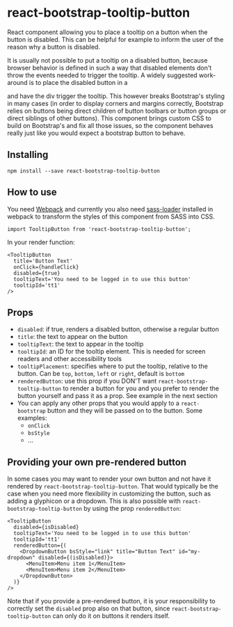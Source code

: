 react-bootstrap-tooltip-button
==============================

React component allowing you to place a tooltip on a button when the button is disabled. This can be helpful for example to inform the user of the reason why a button is disabled.

It is usually not possible to put a tooltip on a disabled button, because browser behavior is defined in such a way that disabled elements don't throw the events needed to trigger the tooltip. A widely suggested work-around is to place the disabled button in a <div> and have the div trigger the tooltip. This however breaks Bootstrap's styling in many cases (in order to display corners and margins correctly, Bootstrap relies on buttons being direct children of button toolbars or button groups or direct siblings of other buttons). This component brings custom CSS to build on Bootstrap's and fix all those issues, so the component behaves really just like you would expect a bootstrap button to behave.

Installing
----------

    npm install --save react-bootstrap-tooltip-button

How to use
----------

You need [Webpack](https://webpack.github.io) and currently you also need [sass-loader](https://www.npmjs.com/package/sass-loader) installed in webpack to transform the styles of this component from SASS into CSS.

    import TooltipButton from 'react-bootstrap-tooltip-button';

In your render function:

    <TooltipButton
      title='Button Text'
      onClick={handleClick}
      disabled={true}
      tooltipText='You need to be logged in to use this button'
      tooltipId='tt1'
    />

Props
-----

- `disabled`: if true, renders a disabled button, otherwise a regular button
- `title`: the text to appear on the button
- `tooltipText`: the text to appear in the tooltip
- `tooltipId`: an ID for the tooltip element. This is needed for screen readers and other accessibility tools
- `tooltipPlacement`: specifies where to put the tooltip, relative to the button. Can be `top`, `bottom`, `left` or `right`, default is `bottom`
- `renderedButton`: use this prop if you DON'T want `react-bootstrap-tooltip-button` to render a button for you and you prefer to render the button yourself and pass it as a prop. See example in the next section
- You can apply any other props that you would apply to a `react-bootstrap` button and they will be passed on to the button. Some examples:
  - `onClick`
  - `bsStyle`
  - ...

Providing your own pre-rendered button
--------------------------------------

In some cases you may want to render your own button and not have it rendered by `react-bootstrap-tooltip-button`. That would typically be the case when you need more flexibility in customizing the button, such as adding a glyphicon or a dropdown. This is also possible with `react-bootstrap-tooltip-button` by using the prop `renderedButton`:

    <TooltipButton
      disabled={isDisabled}
      tooltipText='You need to be logged in to use this button'
      tooltipId='tt1'
      renderedButton={(
        <DropdownButton bsStyle="link" title="Button Text" id="my-dropdown" disabled={(isDisabled)}>
          <MenuItem>Menu item 1</MenuItem>
          <MenuItem>Menu item 2</MenuItem>
        </DropdownButton>
      )}
    />

Note that if you provide a pre-rendered button, it is your responsibility to correctly set the `disabled` prop also on that button, since `react-bootstrap-tooltip-button` can only do it on buttons it renders itself.
